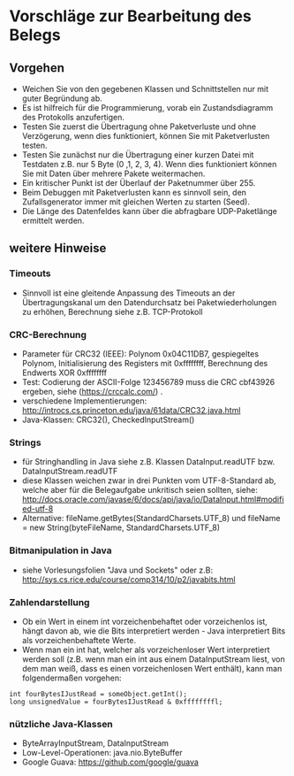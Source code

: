 # Vorschläge zur Bearbeitung des Belegs


## Vorgehen

* Weichen Sie von den gegebenen Klassen und Schnittstellen nur mit guter Begründung ab.
* Es ist hilfreich für die Programmierung, vorab ein Zustandsdiagramm des Protokolls anzufertigen.
* Testen Sie zuerst die Übertragung ohne Paketverluste und ohne Verzögerung, wenn dies funktioniert, können Sie mit Paketverlusten testen. 
* Testen Sie zunächst nur die Übertragung einer kurzen Datei mit Testdaten z.B. nur 5 Byte (0 ,1, 2, 3, 4). Wenn dies funktioniert können Sie mit Daten über mehrere Pakete weitermachen. 
* Ein kritischer Punkt ist der Überlauf der Paketnummer über 255. 
* Beim Debuggen mit Paketverlusten kann es sinnvoll sein, den Zufallsgenerator immer mit gleichen Werten zu starten (Seed).
* Die Länge des Datenfeldes kann über die abfragbare UDP-Paketlänge ermittelt werden.

## weitere Hinweise

### Timeouts
* Sinnvoll ist eine gleitende Anpassung des Timeouts an der Übertragungskanal um den Datendurchsatz bei Paketwiederholungen zu erhöhen, Berechnung siehe z.B. TCP-Protokoll

### CRC-Berechnung
* Parameter für CRC32 (IEEE): Polynom 0x04C11DB7, gespiegeltes Polynom, Initialisierung des Registers mit 0xffffffff, Berechnung des Endwerts XOR 0xffffffff  
* Test:  Codierung der ASCII-Folge 123456789  muss die CRC cbf43926  ergeben, siehe  (https://crccalc.com/) .
* verschiedene Implementierungen:  http://introcs.cs.princeton.edu/java/61data/CRC32.java.html
* Java-Klassen: CRC32(), CheckedInputStream()

### Strings
* für Stringhandling in Java siehe z.B. Klassen DataInput.readUTF  bzw. DataInputStream.readUTF
* diese Klassen weichen zwar in drei Punkten vom UTF-8-Standard ab, welche aber für die Belegaufgabe unkritisch seien sollten, siehe:
 http://docs.oracle.com/javase/6/docs/api/java/io/DataInput.html#modified-utf-8  
* Alternative: fileName.getBytes(StandardCharsets.UTF_8) und fileName = new String(byteFileName, StandardCharsets.UTF_8)

### Bitmanipulation in Java
* siehe Vorlesungsfolien "Java und Sockets" oder z.B: http://sys.cs.rice.edu/course/comp314/10/p2/javabits.html

### Zahlendarstellung
* Ob ein Wert in einem int vorzeichenbehaftet oder vorzeichenlos ist, hängt davon ab, wie die Bits interpretiert werden - Java interpretiert Bits als vorzeichenbehaftete Werte. 
* Wenn man ein int hat, welcher als vorzeichenloser Wert interpretiert werden soll (z.B. wenn man ein int aus einem DataInputStream liest, von dem man weiß, dass es einen vorzeichenlosen Wert enthält), kann man folgendermaßen vorgehen:

`int fourBytesIJustRead = someObject.getInt();`  
`long unsignedValue = fourBytesIJustRead & 0xffffffffl;`

### nützliche Java-Klassen
* ByteArrayInputStream, DataInputStream
* Low-Level-Operationen: java.nio.ByteBuffer
* Google Guava: https://github.com/google/guava
